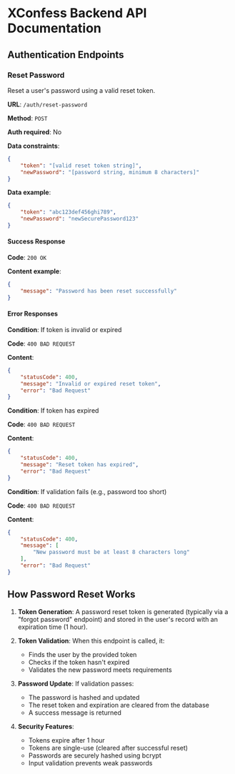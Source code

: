 # XConfess Backend API Documentation

## Authentication Endpoints

### Reset Password

Reset a user's password using a valid reset token.

**URL**: `/auth/reset-password`

**Method**: `POST`

**Auth required**: No

**Data constraints**:

```json
{
    "token": "[valid reset token string]",
    "newPassword": "[password string, minimum 8 characters]"
}
```

**Data example**:

```json
{
    "token": "abc123def456ghi789",
    "newPassword": "newSecurePassword123"
}
```

#### Success Response

**Code**: `200 OK`

**Content example**:

```json
{
    "message": "Password has been reset successfully"
}
```

#### Error Responses

**Condition**: If token is invalid or expired

**Code**: `400 BAD REQUEST`

**Content**:

```json
{
    "statusCode": 400,
    "message": "Invalid or expired reset token",
    "error": "Bad Request"
}
```

**Condition**: If token has expired

**Code**: `400 BAD REQUEST`

**Content**:

```json
{
    "statusCode": 400,
    "message": "Reset token has expired", 
    "error": "Bad Request"
}
```

**Condition**: If validation fails (e.g., password too short)

**Code**: `400 BAD REQUEST`

**Content**:

```json
{
    "statusCode": 400,
    "message": [
        "New password must be at least 8 characters long"
    ],
    "error": "Bad Request"
}
```

## How Password Reset Works

1. **Token Generation**: A password reset token is generated (typically via a "forgot password" endpoint) and stored in the user's record with an expiration time (1 hour).

2. **Token Validation**: When this endpoint is called, it:
   - Finds the user by the provided token
   - Checks if the token hasn't expired
   - Validates the new password meets requirements

3. **Password Update**: If validation passes:
   - The password is hashed and updated
   - The reset token and expiration are cleared from the database
   - A success message is returned

4. **Security Features**:
   - Tokens expire after 1 hour
   - Tokens are single-use (cleared after successful reset)
   - Passwords are securely hashed using bcrypt
   - Input validation prevents weak passwords 